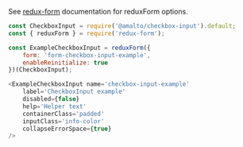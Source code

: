 See [redux-form](https://redux-form.com/6.0.0-rc.1/docs/api/reduxform.md/) documentation for reduxForm options.

```javascript
const CheckboxInput = require('@amalto/checkbox-input').default;
const { reduxForm } = require('redux-form');

const ExampleCheckboxInput = reduxForm({
    form: 'form-checkbox-input-example',
    enableReinitialize: true
})(CheckboxInput);

<ExampleCheckboxInput name='checkbox-input-example'
    label='CheckboxInput example'
    disabled={false}
    help='Helper text'
    containerClass='padded'
    inputClass='info-color'
    collapseErrorSpace={true}
/>
```
